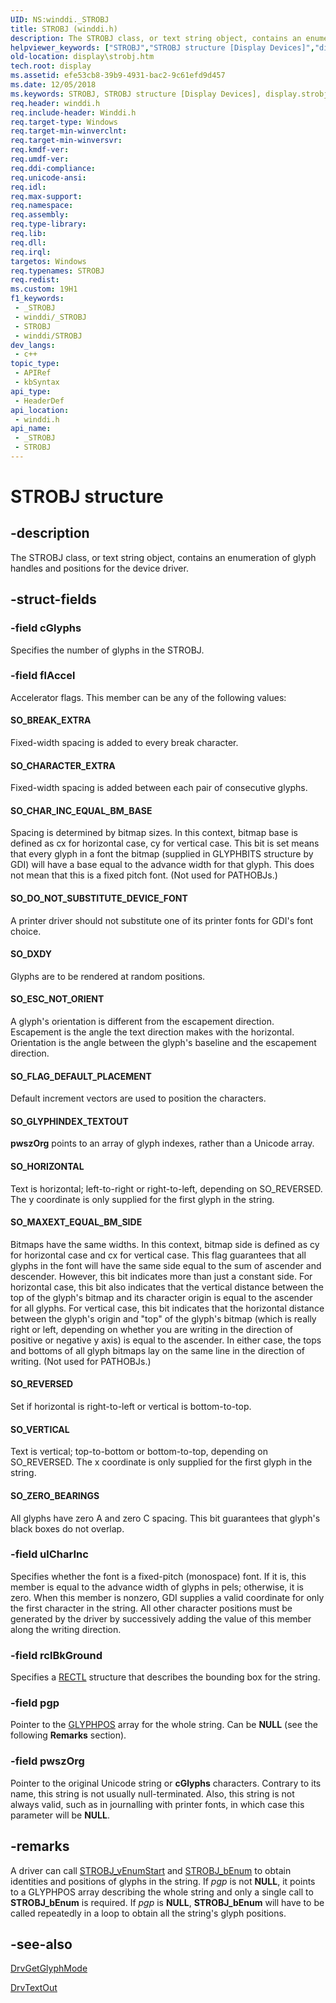 ```yaml
---
UID: NS:winddi._STROBJ
title: STROBJ (winddi.h)
description: The STROBJ class, or text string object, contains an enumeration of glyph handles and positions for the device driver.
helpviewer_keywords: ["STROBJ","STROBJ structure [Display Devices]","display.strobj","grstrcts_fcaba370-f9bd-40e8-819a-c5277d6d89b6.xml","winddi/STROBJ"]
old-location: display\strobj.htm
tech.root: display
ms.assetid: efe53cb8-39b9-4931-bac2-9c61efd9d457
ms.date: 12/05/2018
ms.keywords: STROBJ, STROBJ structure [Display Devices], display.strobj, grstrcts_fcaba370-f9bd-40e8-819a-c5277d6d89b6.xml, winddi/STROBJ
req.header: winddi.h
req.include-header: Winddi.h
req.target-type: Windows
req.target-min-winverclnt: 
req.target-min-winversvr: 
req.kmdf-ver: 
req.umdf-ver: 
req.ddi-compliance: 
req.unicode-ansi: 
req.idl: 
req.max-support: 
req.namespace: 
req.assembly: 
req.type-library: 
req.lib: 
req.dll: 
req.irql: 
targetos: Windows
req.typenames: STROBJ
req.redist: 
ms.custom: 19H1
f1_keywords:
 - _STROBJ
 - winddi/_STROBJ
 - STROBJ
 - winddi/STROBJ
dev_langs:
 - c++
topic_type:
 - APIRef
 - kbSyntax
api_type:
 - HeaderDef
api_location:
 - winddi.h
api_name:
 - _STROBJ
 - STROBJ
---
```


# STROBJ structure


## -description

The STROBJ class, or text string object, contains an enumeration of glyph handles and positions for the device driver.

## -struct-fields

### -field cGlyphs

Specifies the number of glyphs in the STROBJ.

### -field flAccel

Accelerator flags. This member can be any of the following values:





#### SO_BREAK_EXTRA

Fixed-width spacing is added to every break character.





#### SO_CHARACTER_EXTRA

Fixed-width spacing is added between each pair of consecutive glyphs. 





#### SO_CHAR_INC_EQUAL_BM_BASE

Spacing is determined by bitmap sizes. In this context, bitmap base is defined as cx for horizontal case, cy for vertical case. This bit is set means that every glyph in a font the bitmap (supplied in GLYPHBITS structure by GDI) will have a base equal to the advance width for that glyph. This does not mean that this is a fixed pitch font. (Not used for PATHOBJs.)





#### SO_DO_NOT_SUBSTITUTE_DEVICE_FONT

A printer driver should not substitute one of its printer fonts for GDI's font choice.





#### SO_DXDY

Glyphs are to be rendered at random positions.





#### SO_ESC_NOT_ORIENT

A glyph's orientation is different from the escapement direction. Escapement is the angle the text direction makes with the horizontal. Orientation is the angle between the glyph's baseline and the escapement direction.





#### SO_FLAG_DEFAULT_PLACEMENT

Default increment vectors are used to position the characters.





#### SO_GLYPHINDEX_TEXTOUT

<b>pwszOrg</b> points to an array of glyph indexes, rather than a Unicode array.





#### SO_HORIZONTAL

Text is horizontal; left-to-right or right-to-left, depending on SO_REVERSED. The y coordinate is only supplied for the first glyph in the string.





#### SO_MAXEXT_EQUAL_BM_SIDE

Bitmaps have the same widths. In this context, bitmap side is defined as cy for horizontal case and cx for vertical case. This flag guarantees that all glyphs in the font will have the same side equal to the sum of ascender and descender. However, this bit indicates more than just a constant side. For horizontal case, this bit also indicates that the vertical distance between the top of the glyph's bitmap and its character origin is equal to the ascender for all glyphs. For vertical case, this bit indicates that the horizontal distance between the glyph's origin and "top" of the glyph's bitmap (which is really right or left, depending on whether you are writing in the direction of positive or negative y axis) is equal to the ascender. In either case, the tops and bottoms of all glyph bitmaps lay on the same line in the direction of writing. (Not used for PATHOBJs.)





#### SO_REVERSED

Set if horizontal is right-to-left or vertical is bottom-to-top.





#### SO_VERTICAL

Text is vertical; top-to-bottom or bottom-to-top, depending on SO_REVERSED. The x coordinate is only supplied for the first glyph in the string.





#### SO_ZERO_BEARINGS

All glyphs have zero A and zero C spacing. This bit guarantees that glyph's black boxes do not overlap.

### -field ulCharInc

Specifies whether the font is a fixed-pitch (monospace) font. If it is, this member is equal to the advance width of glyphs in pels; otherwise, it is zero. When this member is nonzero, GDI supplies a valid coordinate for only the first character in the string. All other character positions must be generated by the driver by successively adding the value of this member along the writing direction.

### -field rclBkGround

Specifies a <a href="/windows/desktop/api/windef/ns-windef-rectl">RECTL</a> structure that describes the bounding box for the string.

### -field pgp

Pointer to the <a href="/windows/desktop/api/winddi/ns-winddi-glyphpos">GLYPHPOS</a> array for the whole string. Can be <b>NULL</b> (see the following <b>Remarks</b> section).

### -field pwszOrg

Pointer to the original Unicode string or <b>cGlyphs</b> characters. Contrary to its name, this string is not usually null-terminated. Also, this string is not always valid, such as in journalling with printer fonts, in which case this parameter will be <b>NULL</b>.

## -remarks

A driver can call <a href="/windows/desktop/api/winddi/nf-winddi-strobj_venumstart">STROBJ_vEnumStart</a> and <a href="/windows/desktop/api/winddi/nf-winddi-strobj_benum">STROBJ_bEnum</a> to obtain identities and positions of glyphs in the string. If <i>pgp</i> is not <b>NULL</b>, it points to a GLYPHPOS array describing the whole string and only a single call to <b>STROBJ_bEnum</b> is required. If <i>pgp</i> is <b>NULL</b>, <b>STROBJ_bEnum</b> will have to be called repeatedly in a loop to obtain all the string's glyph positions.

## -see-also

<a href="/windows/desktop/api/winddi/nf-winddi-drvgetglyphmode">DrvGetGlyphMode</a>



<a href="/windows/desktop/api/winddi/nf-winddi-drvtextout">DrvTextOut</a>

